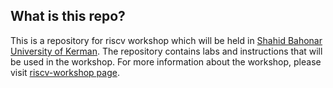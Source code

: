 ## What is this repo?
This is a repository for riscv workshop which will be held in [Shahid Bahonar University of Kerman](http://www.uk.ac.ir/Default8.aspx?Id=5187). The repository contains labs and instructions that will be used in the workshop.
For more information about the workshop, please visit [riscv-workshop page](http://hossein1387.github.io/riscv_workshop/index.html).
